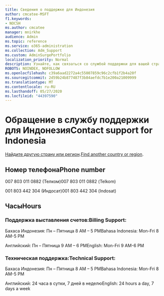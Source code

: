 ```yaml
---
title: Сведения о поддержке для Индонезия
author: cmcatee-MSFT
f1.keywords:
- NOCSH
ms.author: cmcatee
manager: mnirkhe
audience: Admin
ms.topic: reference
ms.service: o365-administration
ms.collection: Adm_Support
ms.custom: AdminSurgePortfolio
localization_priority: Normal
description: Узнайте, как связаться со службой поддержки для вашей страны или региона.
ROBOTS: NOINDEX, NOFOLLOW
ms.openlocfilehash: c39a6aad2272a4c55007859c96c2cfb1f2b4a20f
ms.sourcegitcommit: 2d59b24b877487f3b84aefdc7b1e200a21009999
ms.translationtype: MT
ms.contentlocale: ru-RU
ms.lasthandoff: 05/27/2020
ms.locfileid: "44397590"
---
```

# <a name="contact-support-for-indonesia"></a><span data-ttu-id="d578c-103">Обращение в службу поддержки для Индонезия</span><span class="sxs-lookup"><span data-stu-id="d578c-103">Contact support for Indonesia</span></span>

<span data-ttu-id="d578c-104">[Найдите другую страну или регион](../contact-support-for-business-products.md).</span><span class="sxs-lookup"><span data-stu-id="d578c-104">[Find another country or region](../contact-support-for-business-products.md).</span></span>

## <a name="phone-number"></a><span data-ttu-id="d578c-105">Номер телефона</span><span class="sxs-lookup"><span data-stu-id="d578c-105">Phone number</span></span>
<span data-ttu-id="d578c-106">007 803 011 0882 (Телком)</span><span class="sxs-lookup"><span data-stu-id="d578c-106">007 803 011 0882 (Telkom)</span></span>

<span data-ttu-id="d578c-107">001 803 442 304 (Индосат)</span><span class="sxs-lookup"><span data-stu-id="d578c-107">001 803 442 304 (Indosat)</span></span>

## <a name="hours"></a><span data-ttu-id="d578c-108">Часы</span><span class="sxs-lookup"><span data-stu-id="d578c-108">Hours</span></span>
### <a name="billing-support"></a><span data-ttu-id="d578c-109">Поддержка выставления счетов:</span><span class="sxs-lookup"><span data-stu-id="d578c-109">Billing Support:</span></span>

<span data-ttu-id="d578c-110">Бахаса Индонезия: Пн – Пятница 8 AM – 5 PM</span><span class="sxs-lookup"><span data-stu-id="d578c-110">Bahasa Indonesia: Mon-Fri 8 AM-5 PM</span></span>

<span data-ttu-id="d578c-111">Английский: Пн – Пятница 9 AM – 6 PM</span><span class="sxs-lookup"><span data-stu-id="d578c-111">English: Mon-Fri 9 AM-6 PM</span></span>

### <a name="technical-support"></a><span data-ttu-id="d578c-112">Техническая поддержка:</span><span class="sxs-lookup"><span data-stu-id="d578c-112">Technical Support:</span></span>

<span data-ttu-id="d578c-113">Бахаса Индонезия: Пн – Пятница 8 AM – 5 PM</span><span class="sxs-lookup"><span data-stu-id="d578c-113">Bahasa Indonesia: Mon-Fri 8 AM-5 PM</span></span>

<span data-ttu-id="d578c-114">Английский: 24 часа в сутки, 7 дней в неделю</span><span class="sxs-lookup"><span data-stu-id="d578c-114">English: 24 hours a day, 7 days a week</span></span>

